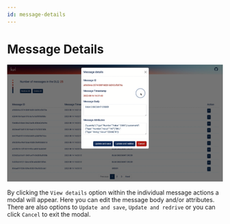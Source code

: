 ```yaml
---
id: message-details
---
```


# Message Details

![actions](../../static/img/message-details.png)

By clicking the `View details` option within the individual message actions a modal will appear. Here you can edit
the message body and/or attributes. There are also options to `Update and save`, `Update and redrive` or you can click `Cancel` to exit the modal.